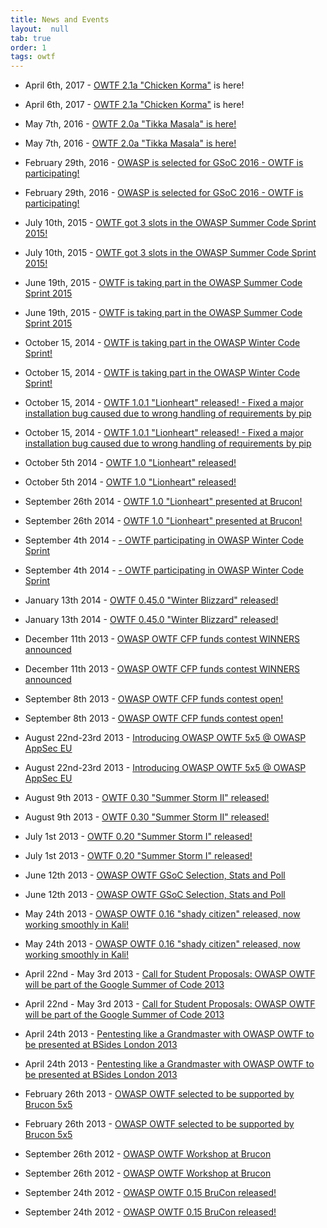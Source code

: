 ```yaml
---
title: News and Events
layout:  null
tab: true
order: 1
tags: owtf
---
```


*   April 6th, 2017 - [OWTF 2.1a "Chicken Korma"](https://github.com/owtf/owtf/releases/tag/v2.1a) is here!
*   April 6th, 2017 - [OWTF 2.1a "Chicken Korma"](https://github.com/owtf/owtf/releases/tag/v2.1a) is here!
*   May 7th, 2016 - [OWTF 2.0a "Tikka Masala" is here!](http://blog.7-a.org/2016/05/owtf-20a-tikka-masala-released-plz-rt.html)
*   May 7th, 2016 - [OWTF 2.0a "Tikka Masala" is here!](http://blog.7-a.org/2016/05/owtf-20a-tikka-masala-released-plz-rt.html)

*   February 29th, 2016 - [OWASP is selected for GSoC 2016 - OWTF is participating!](https://summerofcode.withgoogle.com/organizations/)
*   February 29th, 2016 - [OWASP is selected for GSoC 2016 - OWTF is participating!](https://summerofcode.withgoogle.com/organizations/)

*   July 10th, 2015 - [OWTF got 3 slots in the OWASP Summer Code Sprint 2015!](https://www.owasp.org/index.php/Summer_Code_Sprint2015_Progress_Reports#tab=Main)
*   July 10th, 2015 - [OWTF got 3 slots in the OWASP Summer Code Sprint 2015!](https://www.owasp.org/index.php/Summer_Code_Sprint2015_Progress_Reports#tab=Main)

*   June 19th, 2015 - [OWTF is taking part in the OWASP Summer Code Sprint 2015](https://www.owasp.org/index.php/Summer_Code_Sprint2015)
*   June 19th, 2015 - [OWTF is taking part in the OWASP Summer Code Sprint 2015](https://www.owasp.org/index.php/Summer_Code_Sprint2015)

*   October 15, 2014 - [OWTF is taking part in the OWASP Winter Code Sprint!](http://blog.7-a.org/search?updated-max=2014-10-10T11:30:00%2B01:00&max-results=8)
*   October 15, 2014 - [OWTF is taking part in the OWASP Winter Code Sprint!](http://blog.7-a.org/search?updated-max=2014-10-10T11:30:00%2B01:00&max-results=8)

*   October 15, 2014 - [OWTF 1.0.1 "Lionheart" released! - Fixed a major installation bug caused due to wrong handling of requirements by pip](https://github.com/owtf/owtf/releases/tag/v1.0.1)
*   October 15, 2014 - [OWTF 1.0.1 "Lionheart" released! - Fixed a major installation bug caused due to wrong handling of requirements by pip](https://github.com/owtf/owtf/releases/tag/v1.0.1)

*   October 5th 2014 - [OWTF 1.0 "Lionheart" released!](http://blog.7-a.org/2014/10/owtf-10-lionheart-released.html)
*   October 5th 2014 - [OWTF 1.0 "Lionheart" released!](http://blog.7-a.org/2014/10/owtf-10-lionheart-released.html)

*   September 26th 2014 - [OWTF 1.0 "Lionheart" presented at Brucon!](http://blog.7-a.org/2014/09/owtf-10-lionheart-to-be-presented-brucon.html)
*   September 26th 2014 - [OWTF 1.0 "Lionheart" presented at Brucon!](http://blog.7-a.org/2014/09/owtf-10-lionheart-to-be-presented-brucon.html)

*   September 4th 2014 - [\- OWTF participating in OWASP Winter Code Sprint](http://blog.7-a.org/2014/09/get-credits-help-owasp-meet-owasp.html)
*   September 4th 2014 - [\- OWTF participating in OWASP Winter Code Sprint](http://blog.7-a.org/2014/09/get-credits-help-owasp-meet-owasp.html)

*   January 13th 2014 - [OWTF 0.45.0 "Winter Blizzard" released!](http://blog.7-a.org/2014/01/owtf-0450-winter-blizzard-released-plz.html)
*   January 13th 2014 - [OWTF 0.45.0 "Winter Blizzard" released!](http://blog.7-a.org/2014/01/owtf-0450-winter-blizzard-released-plz.html)

*   December 11th 2013 - [OWASP OWTF CFP funds contest WINNERS announced](http://blog.7-a.org/2013/12/owasp-owtf-cfp-funds-contest-winners.html)
*   December 11th 2013 - [OWASP OWTF CFP funds contest WINNERS announced](http://blog.7-a.org/2013/12/owasp-owtf-cfp-funds-contest-winners.html)

*   September 8th 2013 - [OWASP OWTF CFP funds contest open!](http://blog.7-a.org/2013/09/owasp-owtf-cfp-funds-contest.html)
*   September 8th 2013 - [OWASP OWTF CFP funds contest open!](http://blog.7-a.org/2013/09/owasp-owtf-cfp-funds-contest.html)

*   August 22nd-23rd 2013 - [Introducing OWASP OWTF 5x5 @ OWASP AppSec EU](https://appsec.eu/program/talk-teaser/)
*   August 22nd-23rd 2013 - [Introducing OWASP OWTF 5x5 @ OWASP AppSec EU](https://appsec.eu/program/talk-teaser/)

*   August 9th 2013 - [OWTF 0.30 "Summer Storm II" released!](http://blog.7-a.org/2013/08/owtf-030-summer-storm-ii-released-plz-rt.html)
*   August 9th 2013 - [OWTF 0.30 "Summer Storm II" released!](http://blog.7-a.org/2013/08/owtf-030-summer-storm-ii-released-plz-rt.html)

*   July 1st 2013 - [OWTF 0.20 "Summer Storm I" released!](http://blog.7-a.org/2013/07/owtf-020-summer-storm-i-released-plz-rt.html)
*   July 1st 2013 - [OWTF 0.20 "Summer Storm I" released!](http://blog.7-a.org/2013/07/owtf-020-summer-storm-i-released-plz-rt.html)

*   June 12th 2013 - [OWASP OWTF GSoC Selection, Stats and Poll](http://blog.7-a.org/2013/06/owasp-owtf-gsoc-selection-stats-and-poll.html)
*   June 12th 2013 - [OWASP OWTF GSoC Selection, Stats and Poll](http://blog.7-a.org/2013/06/owasp-owtf-gsoc-selection-stats-and-poll.html)

*   May 24th 2013 - [OWASP OWTF 0.16 "shady citizen" released, now working smoothly in Kali!](http://blog.7-a.org/2013/05/owasp-owtf-016-shady-citizen-released.html)
*   May 24th 2013 - [OWASP OWTF 0.16 "shady citizen" released, now working smoothly in Kali!](http://blog.7-a.org/2013/05/owasp-owtf-016-shady-citizen-released.html)

*   April 22nd - May 3rd 2013 - [Call for Student Proposals: OWASP OWTF will be part of the Google Summer of Code 2013](https://www.owasp.org/index.php/GSoC2013_Ideas)
*   April 22nd - May 3rd 2013 - [Call for Student Proposals: OWASP OWTF will be part of the Google Summer of Code 2013](https://www.owasp.org/index.php/GSoC2013_Ideas)

*   April 24th 2013 - [Pentesting like a Grandmaster with OWASP OWTF to be presented at BSides London 2013](http://www.securitybsides.org.uk/track_one.html)
*   April 24th 2013 - [Pentesting like a Grandmaster with OWASP OWTF to be presented at BSides London 2013](http://www.securitybsides.org.uk/track_one.html)

*   February 26th 2013 - [OWASP OWTF selected to be supported by Brucon 5x5](http://blog.brucon.org/2013/02/the-5by5-race-is-on.html)
*   February 26th 2013 - [OWASP OWTF selected to be supported by Brucon 5x5](http://blog.brucon.org/2013/02/the-5by5-race-is-on.html)

*   September 26th 2012 - [OWASP OWTF Workshop at Brucon](http://2012.brucon.org/index.php/Schedule)
*   September 26th 2012 - [OWASP OWTF Workshop at Brucon](http://2012.brucon.org/index.php/Schedule)

*   September 24th 2012 - [OWASP OWTF 0.15 BruCon released!](http://blog.7-a.org/2012/09/owasp-owtf-015-brucon-released.html)
*   September 24th 2012 - [OWASP OWTF 0.15 BruCon released!](http://blog.7-a.org/2012/09/owasp-owtf-015-brucon-released.html)
